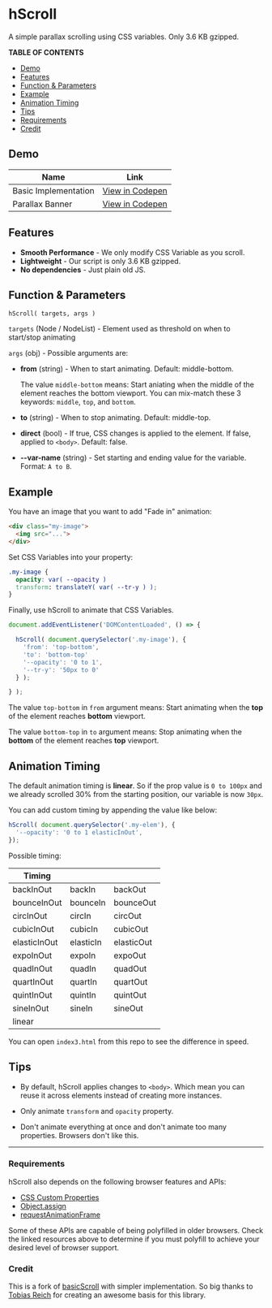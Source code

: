 # hScroll

A simple parallax scrolling using CSS variables. Only 3.6 KB gzipped.

**TABLE OF CONTENTS**

- [Demo](#demo)
- [Features](#features)
- [Function & Parameters](#function--parameters)
- [Example](#example)
- [Animation Timing](#animation-timing)
- [Tips](#tips)
- [Requirements](#requirements)
- [Credit](#credit)

## Demo

| Name | Link |
| --- | --- |
| Basic Implementation | [View in Codepen](https://codepen.io/hrsetyono/pen/MZRRqe) |
| Parallax Banner | [View in Codepen](https://codepen.io/hrsetyono/pen/EGzYBr) |

## Features

- **Smooth Performance** - We only modify CSS Variable as you scroll.
- **Lightweight** - Our script is only 3.6 KB gzipped.
- **No dependencies** - Just plain old JS.

## Function & Parameters

```
hScroll( targets, args )
```

`targets` (Node / NodeList) - Element used as threshold on when to start/stop animating

`args` (obj) - Possible arguments are:

- **from** (string) - When to start animating. Default: middle-bottom.

  The value `middle-bottom` means: Start aniating when the middle of the element reaches the bottom viewport. You can mix-match these 3 keywords: `middle`, `top`, and `bottom`.
	
- **to** (string) - When to stop animating. Default: middle-top.

- **direct** (bool) - If true, CSS changes is applied to the element. If false, applied to `<body>`. Default: false.

- **--var-name** (string) - Set starting and ending value for the variable. Format: `A to B`.


## Example

You have an image that you want to add "Fade in" animation:

```html
<div class="my-image">
  <img src="...">
</div>
```

Set CSS Variables into your property:

```css
.my-image {
  opacity: var( --opacity )
  transform: translateY( var( --tr-y ) );
}
```

Finally, use hScroll to animate that CSS Variables.

```js
document.addEventListener('DOMContentLoaded', () => {

  hScroll( document.querySelector('.my-image'), {
    'from': 'top-bottom',
    'to': 'bottom-top'
    '--opacity': '0 to 1',
    '--tr-y': '50px to 0'
  } );

} );
```

The value `top-bottom` in `from` argument means: Start animating when the **top** of the element reaches **bottom** viewport.

The value `bottom-top` in `to` argument means: Stop animating when the **bottom** of the element reaches **top** viewport.

## Animation Timing

The default animation timing is **linear**. So if the prop value is `0 to 100px` and we already scrolled 30% from the starting position, our variable is now `30px`.

You can add custom timing by appending the value like below:

```js
hScroll( document.querySelector('.my-elem'), {
  '--opacity': '0 to 1 elasticInOut',
});
```

Possible timing:

| Timing | | |
| --- | --- | --- |
| backInOut | backIn | backOut |
| bounceInOut | bounceIn | bounceOut |
| circInOut | circIn | circOut |
| cubicInOut | cubicIn | cubicOut |
| elasticInOut | elasticIn | elasticOut |
| expoInOut | expoIn | expoOut |
| quadInOut | quadIn | quadOut |
| quartInOut | quartIn | quartOut |
| quintInOut | quintIn | quintOut |
| sineInOut | sineIn | sineOut |
| linear | | |

You can open `index3.html` from this repo to see the difference in speed.

## Tips

- By default, hScroll applies changes to `<body>`. Which mean you can reuse it across elements instead of creating more instances.

- Only animate `transform` and `opacity` property.

- Don't animate everything at once and don't animate too many properties. Browsers don't like this.

----

### Requirements

hScroll also depends on the following browser features and APIs:

- [CSS Custom Properties](https://drafts.csswg.org/css-variables/#defining-variables)
- [Object.assign](http://www.ecma-international.org/ecma-262/6.0/#sec-object.assign)
- [requestAnimationFrame](https://www.w3.org/TR/animation-timing/#dom-windowanimationtiming-requestanimationframe)

Some of these APIs are capable of being polyfilled in older browsers. Check the linked resources above to determine if you must polyfill to achieve your desired level of browser support.

### Credit

This is a fork of [basicScroll](https://github.com/electerious/basicScroll) with simpler implementation. So big thanks to [Tobias Reich](https://github.com/electerious) for creating an awesome basis for this library.
